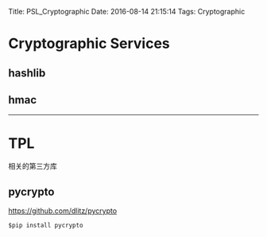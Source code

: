 Title: PSL_Cryptographic
Date: 2016-08-14 21:15:14
Tags: Cryptographic



# Cryptographic Services

## hashlib

## hmac

***

# TPL

相关的第三方库

## pycrypto

<https://github.com/dlitz/pycrypto>

    $pip install pycrypto
